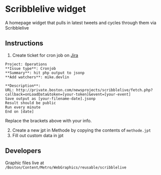 # Scribblelive widget
A homepage widget that pulls in latest tweets and cycles through them via Scribblelive

## Instructions

1. Create ticket for cron job on [Jira](http://jira.boston.com)

```
Project: Operations
**Issue type**: Cronjob
**Summary**: hit php output to jsonp
**Add watchers**: mike.devlin

**Description**:
URL: http://private.boston.com/newsprojects/scribblelive/fetch.php?callback=onLoadData&token=[your-token]&event=[your-event]
Save output as [your-filename-date].jsonp
Result should be public
Run every minute
End on [date]
```

Replace the brackets above with your info.

2. Create a new jpt in Methode by copying the contents of `methode.jpt`
3. Fill out custom data in jpt

## Developers
Graphic files live at `/Boston/Content/Metro/WebGraphics/reusable/scribblelive`